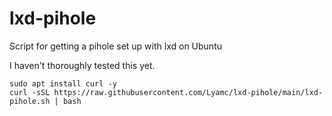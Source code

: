 # lxd-pihole
Script for getting a pihole set up with lxd on Ubuntu

I haven't thoroughly tested this yet.


```
sudo apt install curl -y
curl -sSL https://raw.githubusercontent.com/Lyamc/lxd-pihole/main/lxd-pihole.sh | bash
```
